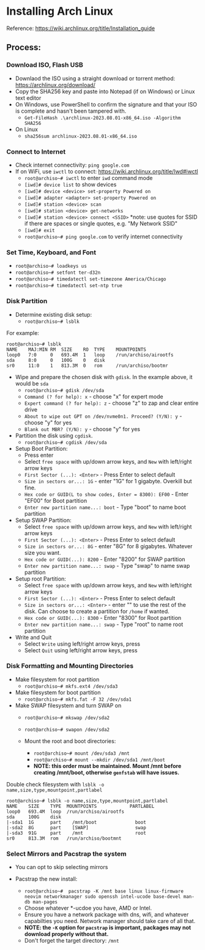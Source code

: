 # Installing Arch Linux
Reference: https://wiki.archlinux.org/title/Installation_guide

## Process:

### Download ISO, Flash USB
- Downlaod the ISO using a straight download or torrent method: https://archlinux.org/download/
- Copy the SHA256 key and paste into Notepad (if on Windows) or Linux text editor
- On Windows, use PowerShell to confirm the signature and that your ISO is complete and hasn't been tampered with.
  - `Get-FileHash .\archlinux-2023.08.01-x86_64.iso -Algorithm SHA256`
- On Linux
  - `sha256sum archlinux-2023.08.01-x86_64.iso`

### Connect to Internet

- Check internet connectivity: `ping google.com`
- If on WiFi, use `iwctl` to connect: https://wiki.archlinux.org/title/Iwd#iwctl
  - `root@archiso~# iwctl` to enter `iwd` command mode
  - `[iwd]# device list` to show devices
  - `[iwd]# device <device> set-property Powered on`
  - `[iwd]# adapter <adapter> set-property Powered on`
  - `[iwd]# station <device> scan`
  - `[iwd]# station <device> get-networks`
  - `[iwd]# station <device> connect <SSID>` *note: use quotes for SSID if there are spaces or single quotes, e.g. "My Network SSID"
  - `[iwd]# exit`
  - `root@archiso~# ping google.com` to verify internet connectivity

### Set Time, Keyboard, and Font

- `root@archiso~# loadkeys us`
- `root@archiso~# setfont ter-d32n`
- `root@archiso~# timedatectl set-timezone America/Chicago`
- `root@archiso~# timedatectl set-ntp true`

### Disk Partition

- Determine existing disk setup:
  - `root@archiso~# lsblk`
    
For example:
```
root@archiso~# lsblk
NAME    MAJ:MIN RM  SIZE    RO  TYPE    MOUNTPOINTS
loop0   7:0     0   693.4M  1   loop    /run/archiso/airootfs
sda     8:0     0   100G    0   disk    
sr0     11:0    1   813.3M  0   rom     /run/archiso/bootmr
```
- Wipe and prepare the chosen disk with `gdisk`. In the example above, it would be `sda`
  - `root@archiso~# gdisk /dev/sda`
  - `Command (? for help): x` - choose "x" for expert mode
  - `Expert command (? for help): z` - choose "z" to zap and clear entire drive
  - `About to wipe out GPT on /dev/nvme0n1. Proceed? (Y/N): y` - choose "y" for yes
  - `Blank out MBR? (Y/N): y` - choose "y" for yes
- Partition the disk using `cgdisk`.
  - `root@archiso~# cgdisk /dev/sda`
- Setup Boot Partition:
  - Press enter
  - Select `free space` with up/down arrow keys, and `New` with left/right arrow keys
  - `First Sector (...): <Enter>` - Press Enter to select default
  - `Size in sectors or...: 1G` - enter "1G" for 1 gigabyte. Overkill but fine.
  - `Hex code or GUID(L to show codes, Enter = 8300): EF00` - Enter "EF00" for Boot partition
  - `Enter new partition name...: boot` - Type "boot" to name boot partition
- Setup SWAP Partition:
  - Select `free space` with up/down arrow keys, and `New` with left/right arrow keys
  - `First Sector (...): <Enter>` - Press Enter to select default
  - `Size in sectors or...: 8G` - enter "8G" for 8 gigabytes. Whatever size you want.
  - `Hex code or GUID(...): 8200` - Enter "8200" for SWAP partition
  - `Enter new partition name...: swap` - Type "swap" to name swap partition
- Setup root Partition:
  - Select `free space` with up/down arrow keys, and `New` with left/right arrow keys
  - `First Sector (...): <Enter>` - Press Enter to select default
  - `Size in sectors or...: <Enter>` - enter "<Enter>" to use the rest of the disk. Can choose to create a partition for `/home` if wanted.
  - `Hex code or GUID(...): 8300` - Enter "8300" for Root partition
  - `Enter new partition name...: swap` - Type "root" to name root partition
- Write and Quit
  - Select `Write` using left/right arrow keys, press <Enter>
  - Select `Quit` using left/right arrow keys, press <Enter>

### Disk Formatting and Mounting Directories

- Make filesystem for root partition
  - `root@archiso~# mkfs.ext4 /dev/sda3`
- Make filesystem for boot partition
  - `root@archiso~# mkfs.fat -F 32 /dev/sda1`
- Make SWAP filesystem and turn SWAP on
  - `root@archiso~# mkswap /dev/sda2`
  - `root@archiso~# swapon /dev/sda2`

  - Mount the root and boot directories:
    - `root@archiso~# mount /dev/sda3 /mnt`
    - `root@archiso~# mount --mkdir /dev/sda1 /mnt/boot`
    - **NOTE: this order must be maintained. Mount /mnt before creating /mnt/boot, otherwise `genfstab` will have issues.**

Double check filesystem with `lsblk -o name,size,type,mountpoint,partlabel`
```
root@archiso~# lsblk -o name,size,type,mountpoint,partlabel
NAME    SIZE    TYPE  MOUNTPOINTS            PARTLABEL
loop0   693.4M  loop  /run/archiso/airootfs  
sda     100G    disk    
|-sda1  1G      part	/mnt/boot              boot
|-sda2  8G      part	[SWAP]                 swap
|-sda3  91G     part	/mnt                   root
sr0     813.3M  rom   /run/archiso/bootmnt
```

### Select Mirrors and Pacstrap the system

- You can opt to skip selecting mirrors

- Pacstrap the new install:
  - `root@archiso~#  pacstrap -K /mnt base linux linux-firmware neovim networkmanager sudo openssh intel-ucode base-devel man-db man-pages`
  - Choose whatever *-ucdoe you have, AMD or Intel.
  - Ensure you have a network package with dns, wifi, and whatever capabilties you need. Network manager should take care of all that.
  - **NOTE: the `-K` option for `pacstrap` is important, packages may not download properly without that.**
  - Don't forget the target directory: `/mnt`
